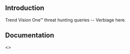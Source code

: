 ## Introduction

Trend Vision One™ threat hunting queries -- Verbiage here.

## Documentation

<<Place example here>>